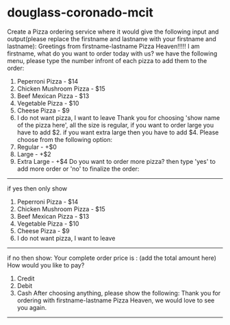 # douglass-coronado-mcit

Create a Pizza ordering service where it would give the following input and
output(please replace the firstname and lastname with your firstname and
lastname):
Greetings from firstname-lastname Pizza Heaven!!!!!
I am firstname, what do you want to order today with us? we have the
following menu, please type the number infront of each pizza to add them to
the order:
1. Peperroni Pizza - $14
2. Chicken Mushroom Pizza - $15
3. Beef Mexican Pizza - $13
4. Vegetable Pizza - $10
5. Cheese Pizza - $9
6. I do not want pizza, I want to leave
Thank you for choosing 'show name of the pizza here', all the size is regular, if
you want to order large you have to add $2. if you want extra large then you
have to add $4.
Please choose from the following option:
1. Regular - +$0
2. Large - +$2
3. Extra Large - +$4
Do you want to order more pizza? then type 'yes' to add more order or 'no' to
finalize the order:
-----------------------------------------------------------------------------------------------
if yes then only show
1. Peperroni Pizza - $14
2. Chicken Mushroom Pizza - $15
3. Beef Mexican Pizza - $13
4. Vegetable Pizza - $10
5. Cheese Pizza - $9
6. I do not want pizza, I want to leave
-----------------------------------------------------------------------------------------------
if no then show:
Your complete order price is : (add the total amount here)
How would you like to pay?
1. Credit
2. Debit
3. Cash
After choosing anything, please show the following:
Thank you for ordering with firstname-lastname Pizza Heaven, we would love
to see you again.
--------------------------------------------------------------------------------------------
